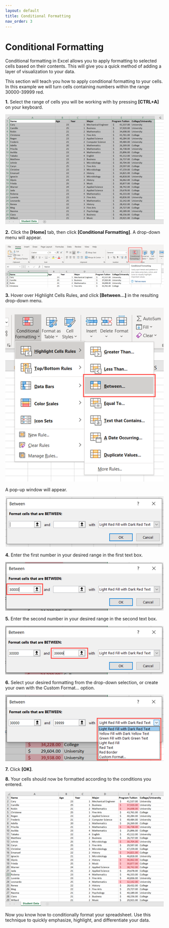 ```yaml
---
layout: default
title: Conditional Formatting
nav_order: 3
---
```

# Conditional Formatting

Conditional formatting in Excel allows you to apply formatting to selected cells based on their contents. This will give you a quick method of adding a layer of visualization to your data.

This section will teach you how to apply conditional formatting to your cells.
In this example we will turn cells containing numbers within the range 30000-39999 red.

**1.** Select the range of cells you will be working with by pressing **[CTRL+A]** on your keyboard.

![Example-Cells](https://github.com/nickluong-dev/Excel-Instruction-Guide/blob/gh-pages/assets/images/conditional-formatting-2.png?raw=true "Example cells")


**2.** Click the **[Home]** tab, then click **[Conditional Formatting]**. A drop-down menu will appear.

![Conditional-Formatting](https://github.com/nickluong-dev/Excel-Instruction-Guide/blob/gh-pages/assets/images/conditional-formatting-1.PNG?raw=true "Conditional formatting button")

**3.** Hover over Highlight Cells Rules, and click **[Between…]** in the resulting drop-down menu.


![Between](https://github.com/nickluong-dev/Excel-Instruction-Guide/blob/gh-pages/assets/images/conditional-formatting-3.PNG?raw=true "Between button")

A pop-up window will appear.

![format-popup](https://github.com/nickluong-dev/Excel-Instruction-Guide/blob/gh-pages/assets/images/conditional-formatting-4.png?raw=true "Conditional formatting subsettings window")

**4.** Enter the first number in your desired range in the first text box.

![First-range](https://github.com/nickluong-dev/Excel-Instruction-Guide/blob/gh-pages/assets/images/conditional-formatting-5.png?raw=true "First text box")

**5.** Enter the second number in your desired range in the second text box.

![Second-Range](https://github.com/nickluong-dev/Excel-Instruction-Guide/blob/gh-pages/assets/images/conditional-formatting-6.png?raw=true "Second text box")

**6.** Select your desired formatting from the drop-down selection, or create your own with the Custom Format… option.

![format](https://github.com/nickluong-dev/Excel-Instruction-Guide/blob/gh-pages/assets/images/conditional-formatting-7.png?raw=true "Format selection")

**7.** Click **[OK]**.

**8.** Your cells should now be formatted according to the conditions you entered.

![completed-example](https://github.com/nickluong-dev/Excel-Instruction-Guide/blob/gh-pages/assets/images/conditional-formatting-8.png?raw=true "Example that is conditionally formatted")

Now you know how to conditionally format your spreadsheet. Use this technique to quickly emphasize, highlight, and differentiate your data.
